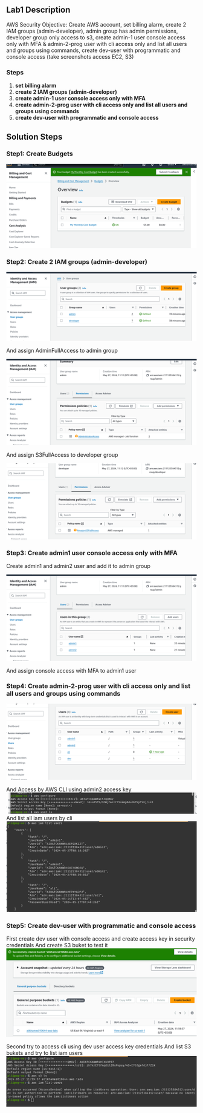 ## Lab1 Description 

AWS Security Objective: Create AWS account, set billing alarm, create 2 IAM groups (admin-developer), admin group has admin permissions, developer group only access to s3, create admin-1 user console access only with MFA & admin-2-prog user with cli access only and list all users and groups using commands, create dev-user with programmatic and console access (take screenshots access EC2, S3)

### Steps 
1. **set billing alarm**
2. **create 2 IAM groups (admin-developer)**
3. **create admin-1 user console access only with MFA**
4. **create admin-2-prog user with cli access only and list all users and groups using commands**
5. **create dev-user with programmatic and console access**

## Solution Steps
### Step1: Create Budgets
![](aws/lab1/billcost.png)

### Step2: Create 2 IAM groups (admin-developer)
![](aws/lab1/lab1.1.png)

   And assign AdminFullAccess to admin group

![](aws/lab1/lab1.3.png)

  And assign S3FullAccess to developer group

![](aws/lab1/lab1.4.png)

### Step3: Create admin1 user console access only with MFA
  Create admin1 and admin2 user and add it to admin group

![](aws/lab1/lab1.2.png)

  And assign console access with MFA to admin1 user

### Step4: Create admin-2-prog user with cli access only and list all users and groups using commands
  ![](aws/lab1/users.png)
  
  And Access by AWS CLI using admin2 access key
  ![](aws/lab1/admin1.png)
  And list all iam users by cli
  ![](aws/lab1/admin1.1.png)

### Step5: Create dev-user with programmatic and console access

  First create dev user with console access and create access key in security credentials
  And create S3 buket to test it
  ![](aws/lab1/dev1.1.png)

  Second try to access cli using dev user access key credentials
  And list S3 bukets and try to list iam users 
  ![](aws/lab1/dev2.png)

